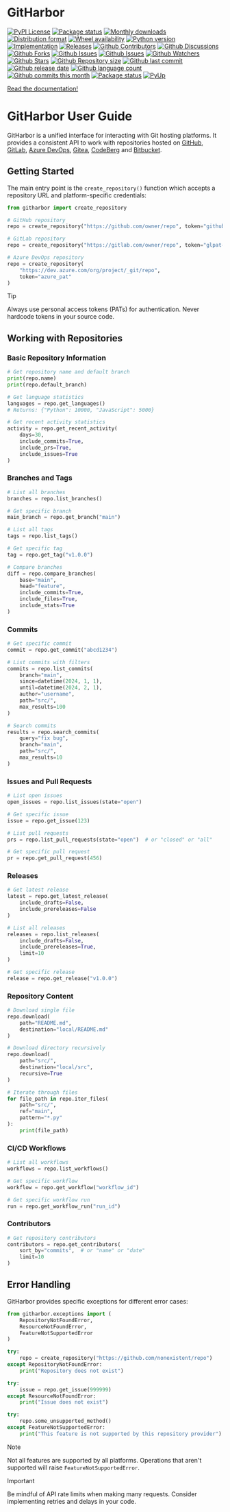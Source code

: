 # GitHarbor

[![PyPI License](https://img.shields.io/pypi/l/githarbor.svg)](https://pypi.org/project/githarbor/)
[![Package status](https://img.shields.io/pypi/status/githarbor.svg)](https://pypi.org/project/githarbor/)
[![Monthly downloads](https://img.shields.io/pypi/dm/githarbor.svg)](https://pypi.org/project/githarbor/)
[![Distribution format](https://img.shields.io/pypi/format/githarbor.svg)](https://pypi.org/project/githarbor/)
[![Wheel availability](https://img.shields.io/pypi/wheel/githarbor.svg)](https://pypi.org/project/githarbor/)
[![Python version](https://img.shields.io/pypi/pyversions/githarbor.svg)](https://pypi.org/project/githarbor/)
[![Implementation](https://img.shields.io/pypi/implementation/githarbor.svg)](https://pypi.org/project/githarbor/)
[![Releases](https://img.shields.io/github/downloads/phil65/githarbor/total.svg)](https://github.com/phil65/githarbor/releases)
[![Github Contributors](https://img.shields.io/github/contributors/phil65/githarbor)](https://github.com/phil65/githarbor/graphs/contributors)
[![Github Discussions](https://img.shields.io/github/discussions/phil65/githarbor)](https://github.com/phil65/githarbor/discussions)
[![Github Forks](https://img.shields.io/github/forks/phil65/githarbor)](https://github.com/phil65/githarbor/forks)
[![Github Issues](https://img.shields.io/github/issues/phil65/githarbor)](https://github.com/phil65/githarbor/issues)
[![Github Issues](https://img.shields.io/github/issues-pr/phil65/githarbor)](https://github.com/phil65/githarbor/pulls)
[![Github Watchers](https://img.shields.io/github/watchers/phil65/githarbor)](https://github.com/phil65/githarbor/watchers)
[![Github Stars](https://img.shields.io/github/stars/phil65/githarbor)](https://github.com/phil65/githarbor/stars)
[![Github Repository size](https://img.shields.io/github/repo-size/phil65/githarbor)](https://github.com/phil65/githarbor)
[![Github last commit](https://img.shields.io/github/last-commit/phil65/githarbor)](https://github.com/phil65/githarbor/commits)
[![Github release date](https://img.shields.io/github/release-date/phil65/githarbor)](https://github.com/phil65/githarbor/releases)
[![Github language count](https://img.shields.io/github/languages/count/phil65/githarbor)](https://github.com/phil65/githarbor)
[![Github commits this month](https://img.shields.io/github/commit-activity/m/phil65/githarbor)](https://github.com/phil65/githarbor)
[![Package status](https://codecov.io/gh/phil65/githarbor/branch/main/graph/badge.svg)](https://codecov.io/gh/phil65/githarbor/)
[![PyUp](https://pyup.io/repos/github/phil65/githarbor/shield.svg)](https://pyup.io/repos/github/phil65/githarbor/)

[Read the documentation!](https://phil65.github.io/githarbor/)

# GitHarbor User Guide

GitHarbor is a unified interface for interacting with Git hosting platforms. It provides a consistent API to work with repositories hosted on [GitHub](https://github.com), [GitLab](https://gitlab.com), [Azure DevOps](https://azure.microsoft.com/products/devops), [Gitea](https://gitea.io), [CodeBerg](https://codeberg.org) and [Bitbucket](https://bitbucket.org).

## Getting Started

The main entry point is the `create_repository()` function which accepts a repository URL and platform-specific credentials:

```python
from githarbor import create_repository

# GitHub repository
repo = create_repository("https://github.com/owner/repo", token="github_pat_...")

# GitLab repository
repo = create_repository("https://gitlab.com/owner/repo", token="glpat-...")

# Azure DevOps repository
repo = create_repository(
    "https://dev.azure.com/org/project/_git/repo",
    token="azure_pat"
)
```

> [!TIP]
> Always use personal access tokens (PATs) for authentication. Never hardcode tokens in your source code.

## Working with Repositories

### Basic Repository Information

```python
# Get repository name and default branch
print(repo.name)
print(repo.default_branch)

# Get language statistics
languages = repo.get_languages()
# Returns: {"Python": 10000, "JavaScript": 5000}

# Get recent activity statistics
activity = repo.get_recent_activity(
    days=30,
    include_commits=True,
    include_prs=True,
    include_issues=True
)
```

### Branches and Tags

```python
# List all branches
branches = repo.list_branches()

# Get specific branch
main_branch = repo.get_branch("main")

# List all tags
tags = repo.list_tags()

# Get specific tag
tag = repo.get_tag("v1.0.0")

# Compare branches
diff = repo.compare_branches(
    base="main",
    head="feature",
    include_commits=True,
    include_files=True,
    include_stats=True
)
```

### Commits

```python
# Get specific commit
commit = repo.get_commit("abcd1234")

# List commits with filters
commits = repo.list_commits(
    branch="main",
    since=datetime(2024, 1, 1),
    until=datetime(2024, 2, 1),
    author="username",
    path="src/",
    max_results=100
)

# Search commits
results = repo.search_commits(
    query="fix bug",
    branch="main",
    path="src/",
    max_results=10
)
```

### Issues and Pull Requests

```python
# List open issues
open_issues = repo.list_issues(state="open")

# Get specific issue
issue = repo.get_issue(123)

# List pull requests
prs = repo.list_pull_requests(state="open")  # or "closed" or "all"

# Get specific pull request
pr = repo.get_pull_request(456)
```

### Releases

```python
# Get latest release
latest = repo.get_latest_release(
    include_drafts=False,
    include_prereleases=False
)

# List all releases
releases = repo.list_releases(
    include_drafts=False,
    include_prereleases=True,
    limit=10
)

# Get specific release
release = repo.get_release("v1.0.0")
```

### Repository Content

```python
# Download single file
repo.download(
    path="README.md",
    destination="local/README.md"
)

# Download directory recursively
repo.download(
    path="src/",
    destination="local/src",
    recursive=True
)

# Iterate through files
for file_path in repo.iter_files(
    path="src/",
    ref="main",
    pattern="*.py"
):
    print(file_path)
```

### CI/CD Workflows

```python
# List all workflows
workflows = repo.list_workflows()

# Get specific workflow
workflow = repo.get_workflow("workflow_id")

# Get specific workflow run
run = repo.get_workflow_run("run_id")
```

### Contributors

```python
# Get repository contributors
contributors = repo.get_contributors(
    sort_by="commits",  # or "name" or "date"
    limit=10
)
```

## Error Handling

GitHarbor provides specific exceptions for different error cases:

```python
from githarbor.exceptions import (
    RepositoryNotFoundError,
    ResourceNotFoundError,
    FeatureNotSupportedError
)

try:
    repo = create_repository("https://github.com/nonexistent/repo")
except RepositoryNotFoundError:
    print("Repository does not exist")

try:
    issue = repo.get_issue(999999)
except ResourceNotFoundError:
    print("Issue does not exist")

try:
    repo.some_unsupported_method()
except FeatureNotSupportedError:
    print("This feature is not supported by this repository provider")
```

> [!NOTE]
> Not all features are supported by all platforms. Operations that aren't supported will raise `FeatureNotSupportedError`.

> [!IMPORTANT]
> Be mindful of API rate limits when making many requests. Consider implementing retries and delays in your code.
